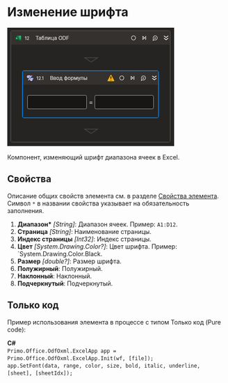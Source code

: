 # Изменение шрифта

![](<../../../../.gitbook/assets1/Cropped-WriteFormula.png>)

Компонент, изменяющий шрифт диапазона ячеек в Excel.

## Свойства

Описание общих свойств элемента см. в разделе [Свойства элемента](https://docs.primo-rpa.ru/primo-rpa/primo-studio/process/elements#svoistva-elementa).\
Символ `*` в названии свойства указывает на обязательность заполнения.

1. **Диапазон\*** *[String]*: Диапазон ячеек. Пример: `A1:D12`.
2. **Страница** *[String]*: Наименование страницы.
3. **Индекс страницы** *[Int32]*: Индекс страницы.
4. **Цвет** *[System.Drawing.Color?]*: Цвет шрифта. Пример: `System.Drawing.Color.Black.
5. **Размер** *[double?]*: Размер шрифта.
6. **Полужирный**: Полужирный.
7. **Наклонный**: Наклонный.
8. **Подчеркнутый**: Подчеркнутый.

## Только код
Пример использования элемента в процессе с типом Только код (Pure code):  

**C#**  
`Primo.Office.OdfOxml.ExcelApp app = Primo.Office.OdfOxml.ExcelApp.Init(wf, [file]);`    
`app.SetFont(data, range, color, size, bold, italic, underline, [sheet], [sheetIdx]);`
